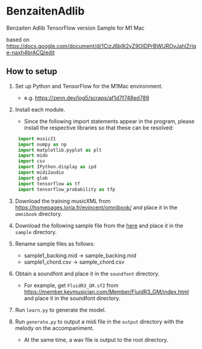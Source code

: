 # BenzaitenAdlib
Benzaiten Adlib TensorFlow version Sample for M1 Mac

based on https://docs.google.com/document/d/1CizJ6b9i2yZ9OIDPrBWUROyJahlZrlqe-naxh4brACQ/edit

## How to setup

1. Set up Python and TensorFlow for the M1Mac environment.
   * e.g. https://zenn.dev/log5/scraps/af1d7f748ed789 
1. Install each module.   
   * Since the following import statements appear in the program, please install the respective libraries so that these can be resolved:
   ```python
    import music21
    import numpy as np
    import matplotlib.pyplot as plt
    import mido
    import csv
    import IPython.display as ipd
    import midi2audio
    import glob
    import tensorflow as tf
    import tensorflow_probability as tfp
   ```

1. Download the training musicXML from https://homepages.loria.fr/evincent/omnibook/ and place it in the `omnibook` directory.

1. Download the following sample file from the [here](https://drive.google.com/drive/folders/1jZSMX14B-i98x06QowaNL_9VGXeJZJbd) and place it in the `sample` directory. 
1. Rename sample files as follows:
   - sample1_backing.mid -> sample_backing.mid
   - sample1_chord.csv -> sample_chord.csv

1. Obtain a soundfont and place it in the `soundfont` directory.
   - For example, get `FluidR3_GM.sf2` from https://member.keymusician.com/Member/FluidR3_GM/index.html and place it in the soundfont directory.

1. Run `learn.py` to generate the model.

1. Run `generate.py` to output a midi file in the `output` directory with the melody on the accompaniment.
   - At the same time, a wav file is output to the root directory.




